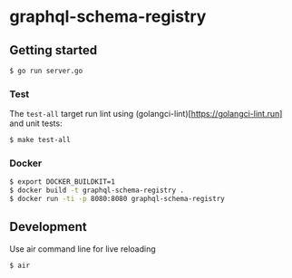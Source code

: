 # graphql-schema-registry

## Getting started

```bash
$ go run server.go
```

### Test

The `test-all` target run lint using (golangci-lint)[https://golangci-lint.run]
and unit tests:

```bash
$ make test-all
```

### Docker

```bash
$ export DOCKER_BUILDKIT=1
$ docker build -t graphql-schema-registry .
$ docker run -ti -p 8080:8080 graphql-schema-registry
```

## Development

Use air command line for live reloading
```bash
$ air
```